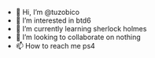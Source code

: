 - 👋 Hi, I’m @tuzobico
- 👀 I’m interested in btd6
- 🌱 I’m currently learning sherlock holmes
- 💞️ I’m looking to collaborate on nothing
- 📫 How to reach me ps4

<!---
tuzobico/tuzobico is a ✨ special ✨ repository because its `README.md` (this file) appears on your GitHub profile.
You can click the Preview link to take a look at your changes.
--->
